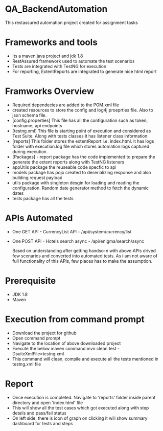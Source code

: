 # QA_BackendAutomation
This restassured automation project created for assignment tasks

# Frameworks and tools 
- Its a maven java project and jdk 1.8
- RestAssured framework used to automate the test scenarios
- Tests are integrated with TestNG for execution
- For reporting, ExtentReports are integrated to generate nice html report

# Framworks Overview
- Required dependecies are added to the POM.xml file
- created resources to store the config and log4j proeprties file. Also to json schema file.
- [config.properties] This file has all the configuration such as token, hostname, api endpoints
- [testng.xml] This file is starting point of execution and considered as Test Suite. Along with tests classes it has listener class information
- [reports] This folder stores the extentReport i.e. index.html. It has logs folder with execution.log file which stores automation logs captured during execution.
- [Packages] - report package has the code implemented to prepare the generate the extent reports along with TestNG listeners
-   appUtils package the reuseable code specfic to api
-   models package has pojo created to deserializing response and also building request payload
-   utils package with singleton desgin for loading and reading the configuration. Random date generator method to fetch the dynamic dates
-   tests package has all the tests

# APIs Automated
- One GET API - CurrencyList API - /api/system/currency/list
- One POST API - Hotels search async - /api/enigma/search/async

    Based on understanding after getting handso-n with above APIs drived few scenarios and converted into automated tests. As i am not aware of full functionality of this APIs, few places has to make the assumption.
    
# Prerequisite
- JDK 1.8
- Maven

# Execution from command prompt
- Download the project for github
- Open command prompt
- Navigate to the location of above downloaded project
- Execute the below maven command
    mvn clean test -DsuiteXmlFile=testng.xml
- This command will clean, compile and execute all the tests mentioned in testng.xml file

# Report
- Once execution is completed. Navigate to 'reports' folder inside parent directory and open 'index.html' file
- This will show all the test cases which got executed along with step details and pass/fail status
- On left side, there is icon of graph on clicking it will show summary dashboard for tests and steps


